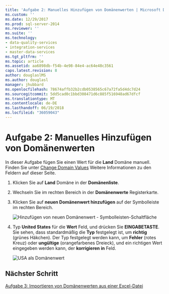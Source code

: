 ```yaml
---
title: 'Aufgabe 2: Manuelles Hinzufügen von Domänenwerten | Microsoft Docs'
ms.custom: ''
ms.date: 12/29/2017
ms.prod: sql-server-2014
ms.reviewer: ''
ms.suite: ''
ms.technology:
- data-quality-services
- integration-services
- master-data-services
ms.tgt_pltfrm: ''
ms.topic: article
ms.assetid: aa6898db-f54b-4e98-84e4-ac64e48c3561
caps.latest.revision: 8
author: douglaslMS
ms.author: douglasl
manager: jhubbard
ms.openlocfilehash: 78674affb32b2cdb0538565c67a72fa5d4dc7d24
ms.sourcegitcommit: 5dd5cad0c1bbd308471d6c885f516948ad67dfcf
ms.translationtype: MT
ms.contentlocale: de-DE
ms.lasthandoff: 06/19/2018
ms.locfileid: "36059043"
---
```

# <a name="task-2-adding-domain-values-manually"></a>Aufgabe 2: Manuelles Hinzufügen von Domänenwerten
  In dieser Aufgabe fügen Sie einen Wert für die **Land** Domäne manuell. Finden Sie unter [Change Domain Values](http://msdn.microsoft.com/library/hh510408.aspx) Weitere Informationen zu den Feldern auf dieser Seite.  
  
1.  Klicken Sie auf **Land** Domäne in der **Domänenliste**.  
  
2.  Wechseln Sie im rechten Bereich in der **Domänenwerte** Registerkarte.  
  
3.  Klicken Sie auf **neuen Domänenwert hinzufügen** auf der Symbolleiste im rechten Bereich.  
  
     ![Hinzufügen von neuen Domänenwert - Symbolleisten-Schaltfläche](../../2014/tutorials/media/et-addingdomainvaluesmanually-01.jpg "neuen Domänenwert - hinzufügen (Symbolleistenschaltfläche)")  
  
4.  Typ **United States** für die **Wert** Feld, und drücken Sie **EINGABETASTE**. Sie sehen, dass standardmäßig die **Typ** festgelegt ist, um **richtig** (grünes Häkchen). Der Typ festgelegt werden kann, um **Fehler** (rotes Kreuz) oder **ungültige** (orangefarbenes Dreieck), und ein richtigen Wert eingegeben werden kann, der **korrigieren in** Feld.  
  
     ![USA als Domänenwert](../../2014/tutorials/media/et-addingdomainvaluesmanually-02.jpg "USA als Domänenwert")  
  
## <a name="next-step"></a>Nächster Schritt  
 [Aufgabe 3: Importieren von Domänenwerten aus einer Excel-Datei](../../2014/tutorials/task-3-importing-domain-values-from-an-excel-file.md)  
  
  